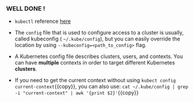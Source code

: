 
<br>

### WELL DONE !

* `kubectl` reference [here](https://kubernetes.io/docs/reference/kubectl/)

* The `config` file that is used to configure access to a cluster is usually, called kubeconfig ( `~/.kube/config`), but you can easily override the location by using `--kubeconfig=<path_to_config>` flag.

* A Kubernetes config file describes clusters, users, and contexts. You can have **multiple** contexts in order to target different Kubernetes **clusters**.

* If you need to get the current context without using `kubect config current-context`{{copy}}, you can also use:
`cat ~/.kube/config | grep -i "current-context" | awk '{print $2}'`{{copy}}
